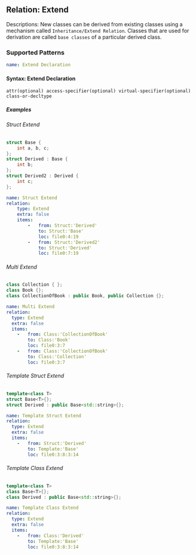 ## Relation: Extend
Descriptions: New classes can be derived from existing classes using a mechanism called `Inheritance/Extend Relation`. Classes that are used for derivation are called `base classes` of a particular derived class. 

### Supported Patterns
```yaml
name: Extend Declaration
```
#### Syntax: Extend Declaration
```text
attr(optional) access-specifier(optional) virtual-specifier(optional) class-or-decltype		
```

##### Examples

###### Struct Extend 
```cpp
struct Base {
    int a, b, c;
};
struct Derived : Base {
    int b;
};
struct Derived2 : Derived {
    int c;
};
```

```yaml
name: Struct Extend 
relation:
    type: Extend
    extra: false
    items:
        -   from: Struct:'Derived'
            to: Struct:'Base'
            loc: file0:4:19
        -   from: Struct:'Derived2'
            to: Struct:'Derived'
            loc: file0:7:19
```


###### Multi Extend

```cpp
class Collection { };
class Book {};
class CollectionOfBook : public Book, public Collection {};
```
```yaml
name: Multi Extend
relation:
  type: Extend
  extra: false
  items:
    -   from: Class:'CollectionOfBook'
        to: Class:'Book'
        loc: file0:3:7
    -   from: Class:'CollectionOfBook'
        to: Class:'Collection'
        loc: file0:3:7
```

###### Template Struct Extend

```cpp
template<class T>
struct Base<T>{};
struct Derived : public Base<std::string>{};
```
```yaml
name: Template Struct Extend
relation:
  type: Extend
  extra: false
  items:
    -   from: Struct:'Derived'
        to: Template:'Base'
        loc: file0:3:8:3:14
```


###### Template Class Extend

```cpp
template<class T>
class Base<T>{};
class Derived : public Base<std::string>{};
```
```yaml
name: Template Class Extend
relation:
  type: Extend
  extra: false
  items:
    -   from: Class:'Derived'
        to: Template:'Base'
        loc: file0:3:8:3:14
```